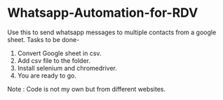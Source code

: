 # Whatsapp-Automation-for-RDV
Use this to send whatsapp messages to multiple contacts from a google sheet.
Tasks to be done-
1. Convert Google sheet in csv.
2. Add csv file to the folder.
3. Install selenium and chromedriver.
4. You are ready to go.

Note : Code is not my own but from different websites.
